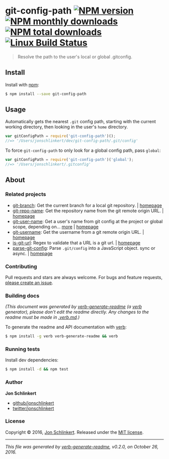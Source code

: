 # git-config-path [![NPM version](https://img.shields.io/npm/v/git-config-path.svg?style=flat)](https://www.npmjs.com/package/git-config-path) [![NPM monthly downloads](https://img.shields.io/npm/dm/git-config-path.svg?style=flat)](https://npmjs.org/package/git-config-path)  [![NPM total downloads](https://img.shields.io/npm/dt/git-config-path.svg?style=flat)](https://npmjs.org/package/git-config-path) [![Linux Build Status](https://img.shields.io/travis/jonschlinkert/git-config-path.svg?style=flat&label=Travis)](https://travis-ci.org/jonschlinkert/git-config-path)

> Resolve the path to the user's local or global .gitconfig.

## Install

Install with [npm](https://www.npmjs.com/):

```sh
$ npm install --save git-config-path
```

## Usage

Automatically gets the nearest `.git` config path, starting with the current working directory, then looking in the user's `home` directory.

```js
var gitConfigPath = require('git-config-path')();
//=> '/Users/jonschlinkert/dev/git-config-path/.git/config'
```

To force `git-config-path` to only look for a global config path, pass `global`:

```js
var gitConfigPath = require('git-config-path')('global');
//=> '/Users/jonschlinkert/.gitconfig'
```

## About

### Related projects

* [git-branch](https://www.npmjs.com/package/git-branch): Get the current branch for a local git repository. | [homepage](https://github.com/jonschlinkert/git-branch)
* [git-repo-name](https://www.npmjs.com/package/git-repo-name): Get the repository name from the git remote origin URL. | [homepage](https://github.com/jonschlinkert/git-repo-name)
* [git-user-name](https://www.npmjs.com/package/git-user-name): Get a user's name from git config at the project or global scope, depending on… [more](https://github.com/jonschlinkert/git-user-name) | [homepage](https://github.com/jonschlinkert/git-user-name)
* [git-username](https://www.npmjs.com/package/git-username): Get the username from a git remote origin URL. | [homepage](https://github.com/jonschlinkert/git-username)
* [is-git-url](https://www.npmjs.com/package/is-git-url): Regex to validate that a URL is a git url. | [homepage](https://github.com/jonschlinkert/is-git-url)
* [parse-git-config](https://www.npmjs.com/package/parse-git-config): Parse `.git/config` into a JavaScript object. sync or async. | [homepage](https://github.com/jonschlinkert/parse-git-config)

### Contributing

Pull requests and stars are always welcome. For bugs and feature requests, [please create an issue](../../issues/new).

### Building docs

_(This document was generated by [verb-generate-readme](https://github.com/verbose/verb-generate-readme) (a [verb](https://github.com/verbose/verb) generator), please don't edit the readme directly. Any changes to the readme must be made in [.verb.md](.verb.md).)_

To generate the readme and API documentation with [verb](https://github.com/verbose/verb):

```sh
$ npm install -g verb verb-generate-readme && verb
```

### Running tests

Install dev dependencies:

```sh
$ npm install -d && npm test
```

### Author

**Jon Schlinkert**

* [github/jonschlinkert](https://github.com/jonschlinkert)
* [twitter/jonschlinkert](http://twitter.com/jonschlinkert)

### License

Copyright © 2016, [Jon Schlinkert](https://github.com/jonschlinkert).
Released under the [MIT license](https://github.com/jonschlinkert/git-config-path/blob/master/LICENSE).

***

_This file was generated by [verb-generate-readme](https://github.com/verbose/verb-generate-readme), v0.2.0, on October 26, 2016._